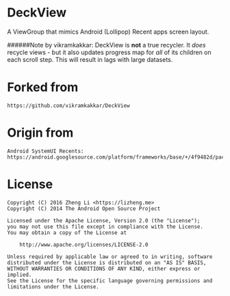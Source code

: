 # DeckView
A ViewGroup that mimics Android (Lollipop) Recent apps screen layout.

######Note by vikramkakkar:
DeckView is **not** a true recycler. It *does* recycle views - but it also updates progress map for *all* of its children on each scroll step. This will result in lags with large datasets.

# Forked from
    https://github.com/vikramkakkar/DeckView

# Origin from
    Android SystemUI Recents:
    https://android.googlesource.com/platform/frameworks/base/+/4f9482d/packages/SystemUI/src/com/android/systemui/recents

# License

```
Copyright (C) 2016 Zheng Li <https://lizheng.me>
Copyright (C) 2014 The Android Open Source Project

Licensed under the Apache License, Version 2.0 (the "License");
you may not use this file except in compliance with the License.
You may obtain a copy of the License at

    http://www.apache.org/licenses/LICENSE-2.0

Unless required by applicable law or agreed to in writing, software
distributed under the License is distributed on an "AS IS" BASIS,
WITHOUT WARRANTIES OR CONDITIONS OF ANY KIND, either express or implied.
See the License for the specific language governing permissions and
limitations under the License.
```